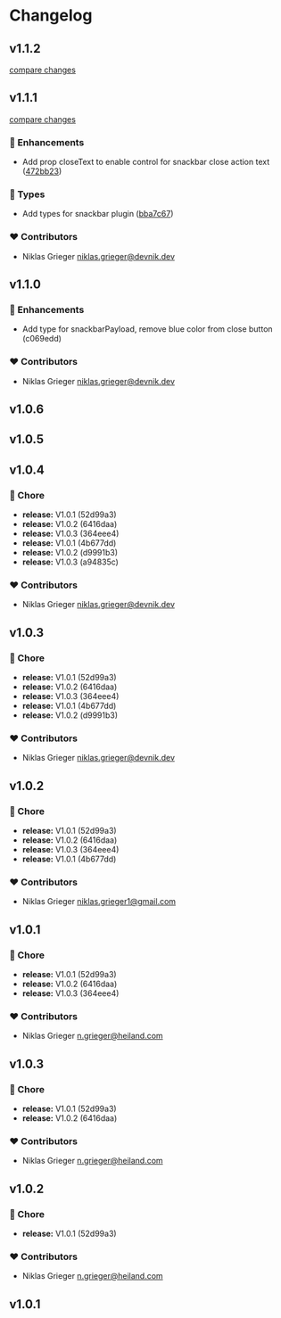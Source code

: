 # Changelog


## v1.1.2

[compare changes](https://github.com/devonik/nuxt-vuetify-error-handler/compare/v1.1.1...v1.1.2)

## v1.1.1

[compare changes](https://github.com/devonik/nuxt-vuetify-error-handler/compare/v1.1.0...v1.1.1)

### 🚀 Enhancements

- Add prop closeText to enable control for snackbar close action text ([472bb23](https://github.com/devonik/nuxt-vuetify-error-handler/commit/472bb23))

### 🌊 Types

- Add types for snackbar plugin ([bba7c67](https://github.com/devonik/nuxt-vuetify-error-handler/commit/bba7c67))

### ❤️ Contributors

- Niklas Grieger <niklas.grieger@devnik.dev>

## v1.1.0


### 🚀 Enhancements

  - Add type for snackbarPayload, remove blue color from close button (c069edd)

### ❤️  Contributors

- Niklas Grieger <niklas.grieger@devnik.dev>

## v1.0.6

## v1.0.5

## v1.0.4


### 🏡 Chore

  - **release:** V1.0.1 (52d99a3)
  - **release:** V1.0.2 (6416daa)
  - **release:** V1.0.3 (364eee4)
  - **release:** V1.0.1 (4b677dd)
  - **release:** V1.0.2 (d9991b3)
  - **release:** V1.0.3 (a94835c)

### ❤️  Contributors

- Niklas Grieger <niklas.grieger@devnik.dev>

## v1.0.3


### 🏡 Chore

  - **release:** V1.0.1 (52d99a3)
  - **release:** V1.0.2 (6416daa)
  - **release:** V1.0.3 (364eee4)
  - **release:** V1.0.1 (4b677dd)
  - **release:** V1.0.2 (d9991b3)

### ❤️  Contributors

- Niklas Grieger <niklas.grieger@devnik.dev>

## v1.0.2


### 🏡 Chore

  - **release:** V1.0.1 (52d99a3)
  - **release:** V1.0.2 (6416daa)
  - **release:** V1.0.3 (364eee4)
  - **release:** V1.0.1 (4b677dd)

### ❤️  Contributors

- Niklas Grieger <niklas.grieger1@gmail.com>

## v1.0.1


### 🏡 Chore

  - **release:** V1.0.1 (52d99a3)
  - **release:** V1.0.2 (6416daa)
  - **release:** V1.0.3 (364eee4)

### ❤️  Contributors

- Niklas Grieger <n.grieger@heiland.com>

## v1.0.3


### 🏡 Chore

  - **release:** V1.0.1 (52d99a3)
  - **release:** V1.0.2 (6416daa)

### ❤️  Contributors

- Niklas Grieger <n.grieger@heiland.com>

## v1.0.2


### 🏡 Chore

  - **release:** V1.0.1 (52d99a3)

### ❤️  Contributors

- Niklas Grieger <n.grieger@heiland.com>

## v1.0.1

